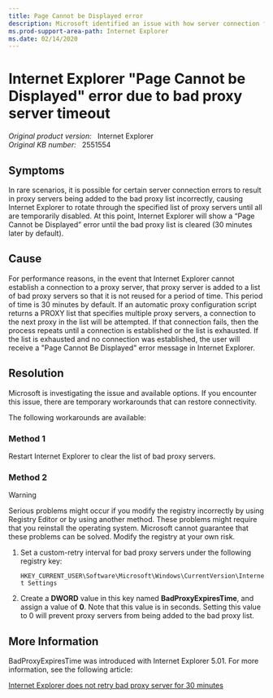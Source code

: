```yaml
---
title: Page Cannot be Displayed error
description: Microsoft identified an issue with how server connection failures can affect proxy server use by the web browser. You may receive a 'Page Cannot be Displayed' error message in a corporate network. This article provides temporary workarounds to restore connectivity.
ms.prod-support-area-path: Internet Explorer
ms.date: 02/14/2020
---
```

# Internet Explorer "Page Cannot be Displayed" error due to bad proxy server timeout

_Original product version:_ &nbsp; Internet Explorer  
_Original KB number:_ &nbsp; 2551554

## Symptoms

In rare scenarios, it is possible for certain server connection errors to result in proxy servers being added to the bad proxy list incorrectly, causing Internet Explorer to rotate through the specified list of proxy servers until all are temporarily disabled. At this point, Internet Explorer will show a “Page Cannot be Displayed” error until the bad proxy list is cleared (30 minutes later by default).

## Cause

For performance reasons, in the event that Internet Explorer cannot establish a connection to a proxy server, that proxy server is added to a list of bad proxy servers so that it is not reused for a period of time. This period of time is 30 minutes by default. If an automatic proxy configuration script returns a PROXY list that specifies multiple proxy servers, a connection to the next proxy in the list will be attempted. If that connection fails, then the process repeats until a connection is established or the list is exhausted. If the list is exhausted and no connection was established, the user will receive a "Page Cannot Be Displayed" error message in Internet Explorer.

## Resolution

Microsoft is investigating the issue and available options. If you encounter this issue, there are temporary workarounds that can restore connectivity.

The following workarounds are available:

### Method 1

Restart Internet Explorer to clear the list of bad proxy servers.

### Method 2

> [!WARNING]
> Serious problems might occur if you modify the registry incorrectly by using Registry Editor or by using another method. These problems might require that you reinstall the operating system. Microsoft cannot guarantee that these problems can be solved. Modify the registry at your own risk.

1. Set a custom-retry interval for bad proxy servers under the following registry key:

   `HKEY_CURRENT_USER\Software\Microsoft\Windows\CurrentVersion\Internet Settings`

2. Create a **DWORD** value in this key named **BadProxyExpiresTime**, and assign a value of **0**. Note that this value is in seconds. Setting this value to 0 will prevent proxy servers from being added to the bad proxy list.

## More Information

BadProxyExpiresTime was introduced with Internet Explorer 5.01. For more information, see the following article:

[Internet Explorer does not retry bad proxy server for 30 minutes](https://support.microsoft.com/help/320507)
